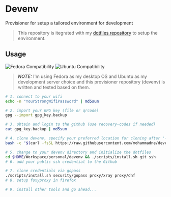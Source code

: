 # Devenv

Provisioner for setup a tailored environment for development

> This repository is itegrated with my [dotfiles repository](https://github.com/mohammadne/dotfiles) to setup the environment.

## Usage

![Fedora Compatibility](https://img.shields.io/badge/works%20on-fedora-white?logo=fedora&style=for-the-badge)
![Ubuntu Compatibility](https://img.shields.io/badge/works%20on-ubuntu-white?logo=ubuntu&style=for-the-badge)

> **_NOTE:_** I'm using Fedora as my desktop OS and Ubuntu as my development server choice and this provisioner repository (devenv) is written and tested based on them.

```sh
# 1. connect to your wifi
echo -n "YourStrongWifiPassword" | md5sum

# 2. import your GPG key (file or qrcode)
gpg --import gpg_key.backup

# 3. obtain and login to the github (use recovery-codes if needed)
cat gpg_key.backup | md5sum

# 4. clone devenv, specify your preferred location for cloning after '--' at the end of the script below
bash -c "$(curl -fsSL https://raw.githubusercontent.com/mohammadne/devenv/main/scripts/clone.sh)"

# 5. change to your devenv directory and initialize the dotfiles
cd $HOME/Workspace/personal/devenv && ./scripts/install.sh git ssh
# 6. add your public ssh credential to the Github

# 7. clone credentials via gopass
./scripts/install.sh security/gopass proxy/xray proxy/dnf
# 8. setup foxyproxy in firefox

# 9. install other tools and go ahead...
```
